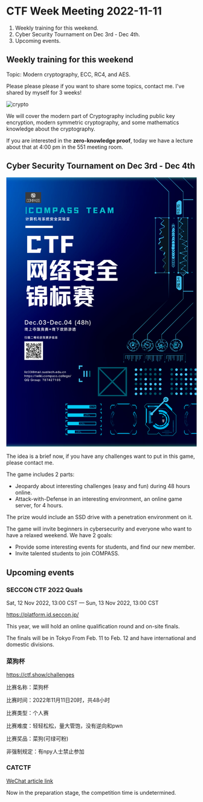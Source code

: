 # CTF Week Meeting 2022-11-11

1. Weekly training for this weekend.
1. Cyber Security Tournament on Dec 3rd - Dec 4th.
1. Upcoming events.

## Weekly training for this weekend

Topic: Modern cryptography, ECC, RC4, and AES.

Please please please if you want to share some topics, contact me. I've shared by myself for 3 weeks!

![crypto](https://teambi0s.gitlab.io/bi0s-wiki/crypto/img/crypto.png)

We will cover the modern part of Cryptography including public key encryption, modern symmetric cryptography, and some mathematics knowledge about the cryptography.

If you are interested in the **zero-knowledge proof**, today we have a lecture about that at 4:00 pm in the 551 meeting room.

## Cyber Security Tournament on Dec 3rd - Dec 4th

![poster](../assets/CTF网络安全锦标赛2022.png)

The idea is a brief now, if you have any challenges want to put in this game, please contact me.

The game includes 2 parts:

* Jeopardy about interesting challenges (easy and fun) during 48 hours online.
* Attack-with-Defense in an interesting environment, an online game server, for 4 hours.

The prize would include an SSD drive with a penetration environment on it.

The game will invite beginners in cybersecurity and everyone who want to have a relaxed weekend. We have 2 goals:

* Provide some interesting events for students, and find our new member.
* Invite talented students to join COMPASS.

## Upcoming events

### SECCON CTF 2022 Quals

Sat, 12 Nov 2022, 13:00 CST — Sun, 13 Nov 2022, 13:00 CST

https://platform.id.seccon.jp/

This year, we will hold an online qualification round and on-site finals.

The finals will be in Tokyo From Feb. 11 to Feb. 12 and have international and domestic divisions.

### 菜狗杯

https://ctf.show/challenges

比赛名称：菜狗杯

比赛时间：2022年11月11日20时，共48小时

比赛类型：个人赛

比赛难度：轻轻松松，量大管饱，没有逆向和pwn

比赛奖品：菜狗(可绿可粉)

非强制规定：有npy人士禁止参加

### CATCTF

[WeChat article link](https://mp.weixin.qq.com/s?__biz=MjM5NDU3MjExNw==&mid=2247508234&idx=1&sn=4c39b2e6267e11fb8fa3c2351ff4411c&chksm=a687533091f0da268f4eeea4027d6022cf34687161a7481598fe2f09d0d723bc0f7bbdceae51&mpshare=1&scene=23&srcid=1111hs1LoYDYYLqMpGeQb5fA&sharer_sharetime=1668151357383&sharer_shareid=e090099e1f84145c26d4ec5fa4a73e51#rd)

Now in the preparation stage, the competition time is undetermined.
